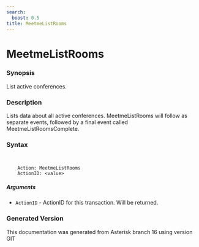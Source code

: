 ```yaml
---
search:
  boost: 0.5
title: MeetmeListRooms
---
```


# MeetmeListRooms

### Synopsis

List active conferences.

### Description

Lists data about all active conferences. MeetmeListRooms will follow as separate events, followed by a final event called MeetmeListRoomsComplete.<br>


### Syntax


```


    Action: MeetmeListRooms
    ActionID: <value>

```
##### Arguments


* `ActionID` - ActionID for this transaction. Will be returned.<br>


### Generated Version

This documentation was generated from Asterisk branch 16 using version GIT 